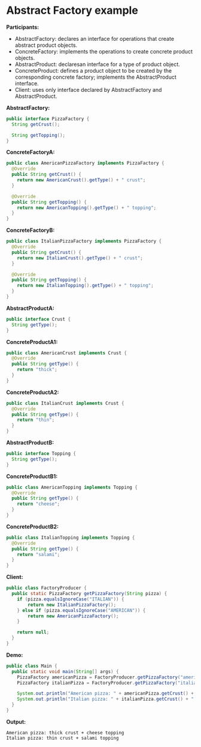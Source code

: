 # Abstract Factory example

**Participants:**

* AbstractFactory: declares an interface for operations that create abstract product objects.
* ConcreteFactory: implements the operations to create concrete product objects.
* AbstractProduct: declaresan interface for a type of product object.
* ConcreteProduct: defines a product object to be created by the corresponding concrete factory; implements the AbstractProduct interface.
* Client: uses only interface declared by AbstractFactory and AbstractProduct.

**AbstractFactory:**

  ```java
  public interface PizzaFactory {
    String getCrust();

    String getTopping();
  }
  ```
  
**ConcreteFactoryA:**

  ```java
  public class AmericanPizzaFactory implements PizzaFactory {
    @Override
    public String getCrust() {
      return new AmericanCrust().getType() + " crust";
    }

    @Override
    public String getTopping() {
      return new AmericanTopping().getType() + " topping";
    }
  }
  ```
  
**ConcreteFactoryB:**

  ```java
  public class ItalianPizzaFactory implements PizzaFactory {
    @Override
    public String getCrust() {
      return new ItalianCrust().getType() + " crust";
    }

    @Override
    public String getTopping() {
      return new ItalianTopping().getType() + " topping";
    }
  }
  ```
  
**AbstractProductA:**

  ```java
  public interface Crust {
    String getType();
  }
  ```
  
**ConcreteProductA1:**

  ```java
  public class AmericanCrust implements Crust {
    @Override
    public String getType() {
      return "thick";
    }
  }
  ```
  
**ConcreteProductA2:**

  ```java
  public class ItalianCrust implements Crust {
    @Override
    public String getType() {
      return "thin";
    }
  }
  ```

**AbstractProductB:**

  ```java
  public interface Topping {
    String getType();
  }
  ```
  
**ConcreteProductB1:**

  ```java
  public class AmericanTopping implements Topping {
    @Override
    public String getType() {
      return "cheese";
    }
  }
  ```
  
**ConcreteProductB2:**

  ```java
  public class ItalianTopping implements Topping {
    @Override
    public String getType() {
      return "salami";
    }
  }
  ```
  
**Client:**

  ```java
  public class FactoryProducer {
    public static PizzaFactory getPizzaFactory(String pizza) {
      if (pizza.equalsIgnoreCase("ITALIAN")) {
          return new ItalianPizzaFactory();
      } else if (pizza.equalsIgnoreCase("AMERICAN")) {
          return new AmericanPizzaFactory();
      }

      return null;
    }
  }
  ```
  
**Demo:**

  ```java
  public class Main {
    public static void main(String[] args) {
      PizzaFactory americanPizza = FactoryProducer.getPizzaFactory("american");
      PizzaFactory italianPizza = FactoryProducer.getPizzaFactory("italian");

      System.out.println("American pizza: " + americanPizza.getCrust() + " + " + americanPizza.getTopping());
      System.out.println("Italian pizza: " + italianPizza.getCrust() + " + " + italianPizza.getTopping());
    }
  }
  ```

**Output:**

  ```
  American pizza: thick crust + cheese topping
  Italian pizza: thin crust + salami topping
  ```